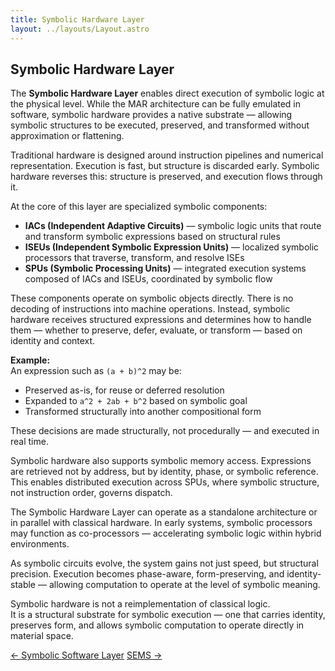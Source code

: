 ```yaml
---
title: Symbolic Hardware Layer
layout: ../layouts/Layout.astro
---
```


## Symbolic Hardware Layer

The **Symbolic Hardware Layer** enables direct execution of symbolic logic at the physical level. While the MAR architecture can be fully emulated in software, symbolic hardware provides a native substrate — allowing symbolic structures to be executed, preserved, and transformed without approximation or flattening.

Traditional hardware is designed around instruction pipelines and numerical representation. Execution is fast, but structure is discarded early. Symbolic hardware reverses this: structure is preserved, and execution flows through it.

At the core of this layer are specialized symbolic components:

- **IACs (Independent Adaptive Circuits)** — symbolic logic units that route and transform symbolic expressions based on structural rules  
- **ISEUs (Independent Symbolic Expression Units)** — localized symbolic processors that traverse, transform, and resolve ISEs  
- **SPUs (Symbolic Processing Units)** — integrated execution systems composed of IACs and ISEUs, coordinated by symbolic flow

These components operate on symbolic objects directly. There is no decoding of instructions into machine operations. Instead, symbolic hardware receives structured expressions and determines how to handle them — whether to preserve, defer, evaluate, or transform — based on identity and context.

**Example:**  
An expression such as `(a + b)^2` may be:

- Preserved as-is, for reuse or deferred resolution  
- Expanded to `a^2 + 2ab + b^2` based on symbolic goal  
- Transformed structurally into another compositional form

These decisions are made structurally, not procedurally — and executed in real time.

Symbolic hardware also supports symbolic memory access. Expressions are retrieved not by address, but by identity, phase, or symbolic reference. This enables distributed execution across SPUs, where symbolic structure, not instruction order, governs dispatch.

The Symbolic Hardware Layer can operate as a standalone architecture or in parallel with classical hardware. In early systems, symbolic processors may function as co-processors — accelerating symbolic logic within hybrid environments.

As symbolic circuits evolve, the system gains not just speed, but structural precision. Execution becomes phase-aware, form-preserving, and identity-stable — allowing computation to operate at the level of symbolic meaning.

Symbolic hardware is not a reimplementation of classical logic.  
It is a structural substrate for symbolic execution — one that carries identity, preserves form, and allows symbolic computation to operate directly in material space.



<div class="hidden sm:flex justify-between mt-12 text-sm font-medium">
  <a href="/software-layer" class="link-nav-soft">← Symbolic Software Layer</a>
  <a href="/sems" class="link-nav-soft">SEMS →</a>
</div>
